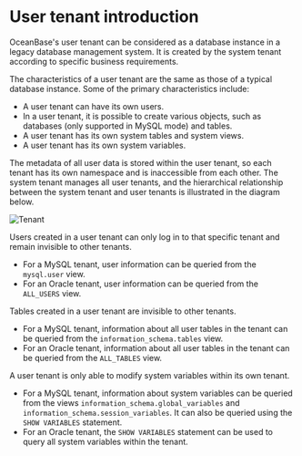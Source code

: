 # User tenant introduction

OceanBase's user tenant can be considered as a database instance in a legacy database management system. It is created by the system tenant according to specific business requirements.

The characteristics of a user tenant are the same as those of a typical database instance. Some of the primary characteristics include:

* A user tenant can have its own users.
* In a user tenant, it is possible to create various objects, such as databases (only supported in MySQL mode) and tables.
* A user tenant has its own system tables and system views.
* A user tenant has its own system variables.

The metadata of all user data is stored within the user tenant, so each tenant has its own namespace and is inaccessible from each other. The system tenant manages all user tenants, and the hierarchical relationship between the system tenant and user tenants is illustrated in the diagram below.

![Tenant](https://obbusiness-private.oss-cn-shanghai.aliyuncs.com/doc/img/observer-enterprise/V4.1.0/EN_US/6.manage/2.tenant-management/user-types.png)

Users created in a user tenant can only log in to that specific tenant and remain invisible to other tenants.

* For a MySQL tenant, user information can be queried from the `mysql.user` view.
* For an Oracle tenant, user information can be queried from the `ALL_USERS` view.

Tables created in a user tenant are invisible to other tenants.

* For a MySQL tenant, information about all user tables in the tenant can be queried from the `information_schema.tables` view.
* For an Oracle tenant, information about all user tables in the tenant can be queried from the `ALL_TABLES` view.

A user tenant is only able to modify system variables within its own tenant.

* For a MySQL tenant, information about system variables can be queried from the views `information_schema.global_variables` and `information_schema.session_variables`. It can also be queried using the `SHOW VARIABLES` statement.
* For an Oracle tenant, the `SHOW VARIABLES` statement can be used to query all system variables within the tenant.
